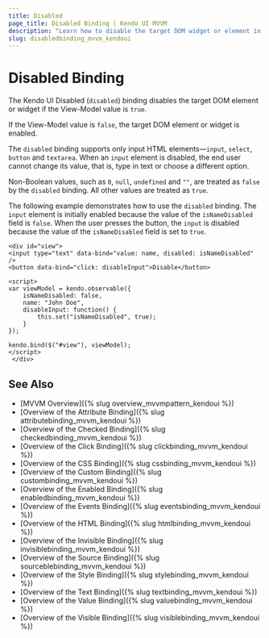 ```yaml
---
title: Disabled
page_title: Disabled Binding | Kendo UI MVVM
description: "Learn how to disable the target DOM widget or element in Kendo UI MVVM."
slug: disabledbinding_mvvm_kendoui
---
```


# Disabled Binding

The Kendo UI Disabled (`disabled`) binding disables the target DOM element or widget if the View-Model value is `true`.

If the View-Model value is `false`, the target DOM element or widget is enabled.

The `disabled` binding supports only input HTML elements&mdash;`input`, `select`, `button` and `textarea`. When an `input` element is disabled, the end user cannot change its value, that is, type in text or choose a different option.

Non-Boolean values, such as `0`, `null`, `undefined` and `""`, are treated as `false` by the `disabled` binding. All other values are treated as `true`.

The following example demonstrates how to use the `disabled` binding. The `input` element is initially enabled because the value of the `isNameDisabled` field is `false`. When the user presses the button, the `input` is disabled because the value of the `isNameDisabled` field is set to `true`.

    <div id="view">
    <input type="text" data-bind="value: name, disabled: isNameDisabled" />
    <button data-bind="click: disableInput">Disable</button>

    <script>
    var viewModel = kendo.observable({
        isNameDisabled: false,
        name: "John Doe",
        disableInput: function() {
            this.set("isNameDisabled", true);
        }
    });

    kendo.bind($("#view"), viewModel);
    </script>
     </div>

## See Also

* [MVVM Overview]({% slug overview_mvvmpattern_kendoui %})
* [Overview of the Attribute Binding]({% slug attributebinding_mvvm_kendoui %})
* [Overview of the Checked Binding]({% slug checkedbinding_mvvm_kendoui %})
* [Overview of the Click Binding]({% slug clickbinding_mvvm_kendoui %})
* [Overview of the CSS Binding]({% slug cssbinding_mvvm_kendoui %})
* [Overview of the Custom Binding]({% slug custombinding_mvvm_kendoui %})
* [Overview of the Enabled Binding]({% slug enabledbinding_mvvm_kendoui %})
* [Overview of the Events Binding]({% slug eventsbinding_mvvm_kendoui %})
* [Overview of the HTML Binding]({% slug htmlbinding_mvvm_kendoui %})
* [Overview of the Invisible Binding]({% slug invisiblebinding_mvvm_kendoui %})
* [Overview of the Source Binding]({% slug sourceblebinding_mvvm_kendoui %})
* [Overview of the Style Binding]({% slug stylebinding_mvvm_kendoui %})
* [Overview of the Text Binding]({% slug textbinding_mvvm_kendoui %})
* [Overview of the Value Binding]({% slug valuebinding_mvvm_kendoui %})
* [Overview of the Visible Binding]({% slug visiblebinding_mvvm_kendoui %})
